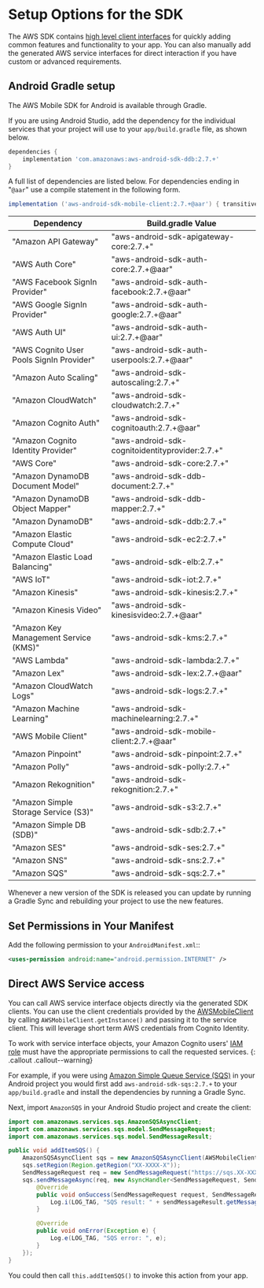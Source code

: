 # Setup Options for the SDK

The AWS SDK contains [high level client interfaces](./start) for quickly adding common features and functionality to your app. You can also manually add the generated AWS service interfaces for direct interaction if you have custom or advanced requirements.

## Android Gradle setup

The AWS Mobile SDK for Android is available through Gradle.

If you are using Android Studio, add the dependency for the individual services that your project will use to your `app/build.gradle` file, as shown below.

```groovy
dependencies {
    implementation 'com.amazonaws:aws-android-sdk-ddb:2.7.+'
}
```

A full list of dependencies are listed below. For dependencies ending in "`@aar`" use a compile statement in the following form.

```groovy
implementation ('aws-android-sdk-mobile-client:2.7.+@aar') { transitive = true }
```

Dependency | Build.gradle Value
------------ | -------------
"Amazon API Gateway" | "aws-android-sdk-apigateway-core:2.7.+"
"AWS Auth Core" | "aws-android-sdk-auth-core:2.7.+@aar"
"AWS Facebook SignIn Provider" | "aws-android-sdk-auth-facebook:2.7.+@aar"
"AWS Google SignIn Provider" | "aws-android-sdk-auth-google:2.7.+@aar"
"AWS Auth UI" | "aws-android-sdk-auth-ui:2.7.+@aar"
"AWS Cognito User Pools SignIn Provider" | "aws-android-sdk-auth-userpools:2.7.+@aar"
"Amazon Auto Scaling" | "aws-android-sdk-autoscaling:2.7.+"
"Amazon CloudWatch" | "aws-android-sdk-cloudwatch:2.7.+"
"Amazon Cognito Auth" | "aws-android-sdk-cognitoauth:2.7.+@aar"
"Amazon Cognito Identity Provider" | "aws-android-sdk-cognitoidentityprovider:2.7.+"
"AWS Core" | "aws-android-sdk-core:2.7.+"
"Amazon DynamoDB Document Model" | "aws-android-sdk-ddb-document:2.7.+"
"Amazon DynamoDB Object Mapper" | "aws-android-sdk-ddb-mapper:2.7.+"
"Amazon DynamoDB" | "aws-android-sdk-ddb:2.7.+"
"Amazon Elastic Compute Cloud" | "aws-android-sdk-ec2:2.7.+"
"Amazon Elastic Load Balancing" | "aws-android-sdk-elb:2.7.+"
"AWS IoT" | "aws-android-sdk-iot:2.7.+"
"Amazon Kinesis" | "aws-android-sdk-kinesis:2.7.+"
"Amazon Kinesis Video" | "aws-android-sdk-kinesisvideo:2.7.+@aar"
"Amazon Key Management Service (KMS)" | "aws-android-sdk-kms:2.7.+"
"AWS Lambda" | "aws-android-sdk-lambda:2.7.+"
"Amazon Lex" | "aws-android-sdk-lex:2.7.+@aar"
"Amazon CloudWatch Logs" | "aws-android-sdk-logs:2.7.+"
"Amazon Machine Learning" | "aws-android-sdk-machinelearning:2.7.+"
"AWS Mobile Client" | "aws-android-sdk-mobile-client:2.7.+@aar"
"Amazon Pinpoint" | "aws-android-sdk-pinpoint:2.7.+"
"Amazon Polly" | "aws-android-sdk-polly:2.7.+"
"Amazon Rekognition" | "aws-android-sdk-rekognition:2.7.+"
"Amazon Simple Storage Service (S3)" | "aws-android-sdk-s3:2.7.+"
"Amazon Simple DB (SDB)" | "aws-android-sdk-sdb:2.7.+"
"Amazon SES" | "aws-android-sdk-ses:2.7.+"
"Amazon SNS" | "aws-android-sdk-sns:2.7.+"
"Amazon SQS" | "aws-android-sdk-sqs:2.7.+"

Whenever a new version of the SDK is released you can update by running a Gradle Sync and rebuilding your project to use the new features.

## Set Permissions in Your Manifest

Add the following permission to your `AndroidManifest.xml`::

```xml
<uses-permission android:name="android.permission.INTERNET" />
```

## Direct AWS Service access

You can call AWS service interface objects directly via the generated SDK clients. You can use the client credentials provided by the [AWSMobileClient](./authentication) by calling `AWSMobileClient.getInstance()` and passing it to the service client. This will leverage short term AWS credentials from Cognito Identity. 

To work with service interface objects, your Amazon Cognito users' [IAM role](https://docs.aws.amazon.com/cognito/latest/developerguide/iam-roles.html) must have the appropriate permissions to call the requested services.
{: .callout .callout--warning}

For example, if you were using [Amazon Simple Queue Service (SQS)](https://aws.amazon.com/sqs/) in your Android project you would first add `aws-android-sdk-sqs:2.7.+` to your `app/build.gradle` and install the dependencies by running a Gradle Sync. 

Next, import `AmazonSQS` in your Android Studio project and create the client:

```java
import com.amazonaws.services.sqs.AmazonSQSAsyncClient;
import com.amazonaws.services.sqs.model.SendMessageRequest;
import com.amazonaws.services.sqs.model.SendMessageResult;

public void addItemSQS() {
    AmazonSQSAsyncClient sqs = new AmazonSQSAsyncClient(AWSMobileClient.getInstance());
    sqs.setRegion(Region.getRegion("XX-XXXX-X"));
    SendMessageRequest req = new SendMessageRequest("https://sqs.XX-XXXX-X.amazonaws.com/XXXXXXXXXXXX/MyQueue", "hello world");
    sqs.sendMessageAsync(req, new AsyncHandler<SendMessageRequest, SendMessageResult>() {
        @Override
        public void onSuccess(SendMessageRequest request, SendMessageResult sendMessageResult) {
            Log.i(LOG_TAG, "SQS result: " + sendMessageResult.getMessageId());
        }

        @Override
        public void onError(Exception e) {
            Log.e(LOG_TAG, "SQS error: ", e);
        }
    });
}
```

You could then call `this.addItemSQS()` to invoke this action from your app.